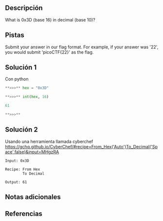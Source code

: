 ## Descripción
What is 0x3D (base 16) in decimal (base 10)?
 
## Pistas
Submit your answer in our flag format. For example, if your answer was '22', you would submit 'picoCTF{22}' as the flag.

## Solución 1
Con python
``` python
**>>>** hex = "0x3D"

**>>>** int(hex, 16)

61

**>>>**
```

## Solución 2
Usando una herramienta llamada cyberchef https://gchq.github.io/CyberChef/#recipe=From_Hex('Auto')To_Decimal('Space',false)&input=MHgzRA
```
Input: 0x3D

Recipe: From Hex
		To Decimal

Output: 61

```



## Notas adicionales

## Referencias
